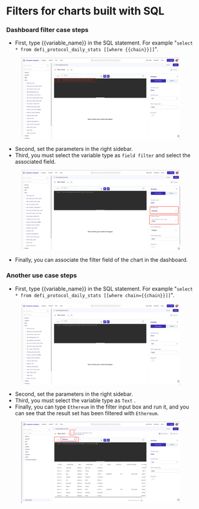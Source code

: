 # Filters for charts built with SQL

### Dashboard filter case steps

* First, type \{{variable\_name\}} in the SQL statement. For example "`select * from defi_protocol_daily_stats [[where {{chain}}]]`".

<figure><img src="../../../../.gitbook/assets/image (7).png" alt=""><figcaption></figcaption></figure>

* Second, set the parameters in the right sidebar.
* Third, you must select the variable type as `field filter` and select the associated field.&#x20;

<figure><img src="../../../../.gitbook/assets/image (6).png" alt=""><figcaption></figcaption></figure>

* Finally, you can associate the filter field of the chart in the dashboard.

### Another use case steps

* First, type \{{variable\_name\}} in the SQL statement. For example "`select * from defi_protocol_daily_stats [[where chain={{chain}}]]`".

<figure><img src="../../../../.gitbook/assets/image (8).png" alt=""><figcaption></figcaption></figure>

* Second, set the parameters in the right sidebar.
* Third, you must select the variable type as `Text` .&#x20;
* Finally, you can type `Ethereum` in the filter input box and run it, and you can see that the result set has been filtered with `Ethereum`.

<figure><img src="../../../../.gitbook/assets/image.png" alt=""><figcaption></figcaption></figure>
